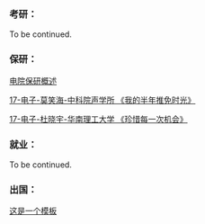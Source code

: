 ### 考研：

To be continued.

### 保研：

[电院保研概述](升学就业/电子信息工程学院/电院保研概述.md)

[17-电子-莫笑海-中科院声学所 《我的半年推免时光》](升学就业/电子信息工程学院/17-电子信息工程-莫笑海.md)

[17-电子-杜晓宇-华南理工大学 《珍惜每一次机会》](升学就业/电子信息工程学院/17-电子信息工程-杜晓宇.md)


### 就业：

To be continued.

### 出国：

[这是一个模板](https://sustech-application.github.io/2020-Fall/#/grad-application/electronic-and-electrical-engineering/communication-engineering/[US]-15-zhongwenzhao)

